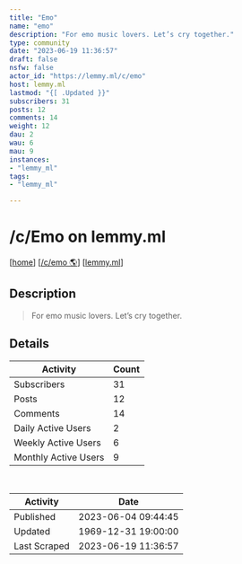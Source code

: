 ```yaml
---
title: "Emo" 
name: "emo"
description: "For emo music lovers. Let’s cry together."
type: community
date: "2023-06-19 11:36:57"
draft: false
nsfw: false
actor_id: "https://lemmy.ml/c/emo"
host: lemmy.ml
lastmod: "{[ .Updated }}"
subscribers: 31
posts: 12
comments: 14
weight: 12
dau: 2
wau: 6
mau: 9
instances:
- "lemmy_ml"
tags: 
- "lemmy_ml"

---
```


# /c/Emo on lemmy.ml

[[home](/)]
[[/c/emo 🌎](https://lemmy.ml/c/emo)]
[[lemmy.ml](/instances/lemmy_ml)]


## Description 

<blockquote class="description">
For emo music lovers. Let’s cry together.
</blockquote>


## Details

| Activity | Count  |
|----------------------|---|
| Subscribers          | 31 |
| Posts                | 12  |
| Comments             | 14  |
| Daily Active Users   | 2  |
| Weekly Active Users  | 6  |
| Monthly Active Users | 9  |

<br>

| Activity | Date |
|----------------------|---|
| Published            | 2023-06-04 09:44:45 |
| Updated              | 1969-12-31 19:00:00 |
| Last Scraped         | 2023-06-19 11:36:57 |
